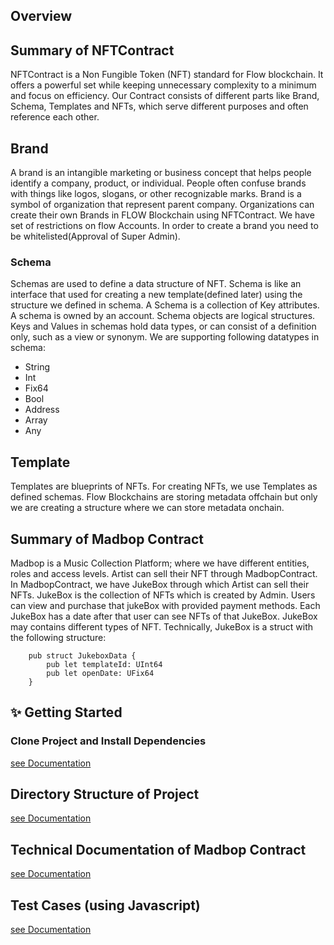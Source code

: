 ## Overview

## Summary of NFTContract

NFTContract is a Non Fungible Token (NFT) standard for Flow blockchain.
It offers a powerful set while keeping unnecessary complexity to a minimum and focus on efficiency.
Our Contract consists of different parts like Brand, Schema, Templates and NFTs, which serve different purposes and often reference each other.

## Brand

A brand is an intangible marketing or business concept that helps people identify a company, product, or individual. People often confuse brands with things like logos, slogans, or other recognizable marks. Brand is a symbol of organization that represent parent company. Organizations can create their own Brands in FLOW Blockchain using NFTContract. We have set of restrictions on flow Accounts. In order to create a brand you need to be whitelisted(Approval of Super Admin).

### Schema

Schemas are used to define a data structure of NFT. Schema is like an interface that used for creating a new template(defined later) using the structure we defined in schema. A Schema is a collection of Key attributes. A schema is owned by an account. Schema objects are logical structures. Keys and Values in schemas hold data types, or can consist of a definition only, such as a view or synonym. We are supporting following datatypes in schema:

- String
- Int
- Fix64
- Bool
- Address
- Array
- Any

## Template

Templates are blueprints of NFTs. For creating NFTs, we use Templates as defined schemas. Flow Blockchains are storing metadata offchain but only we are creating a structure where we can store metadata onchain.

## Summary of Madbop Contract

Madbop is a Music Collection Platform; where we have different entities, roles and access levels. Artist can sell their NFT through MadbopContract. In MadbopContract, we have JukeBox through which Artist can sell their NFTs. JukeBox is the collection of NFTs which is created by Admin. Users can view and purchase that jukeBox with provided payment methods. Each JukeBox has a date after that user can see NFTs of that JukeBox. JukeBox may contains different types of NFT.
Technically, JukeBox is a struct with the following structure:

```
    pub struct JukeboxData {
        pub let templateId: UInt64
        pub let openDate: UFix64
    }
```

## ✨ Getting Started

### Clone Project and Install Dependencies

[see Documentation](docs/Dependencies.md)

## Directory Structure of Project

[see Documentation](docs/Directory_Structure.md)

## Technical Documentation of Madbop Contract

[see Documentation](docs/Technical_Document.md)

## Test Cases (using Javascript)

[see Documentation](test/js/README.md)

